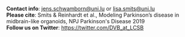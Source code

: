 **Contact info**: jens.schwamborn@uni.lu or lisa.smits@uni.lu  
**Please cite**: Smits & Reinhardt et al., Modeling Parkinson’s disease in midbrain-like organoids, NPJ Parkinson's Disease 2019  
**Follow us on Twitter**: https://twitter.com/DVB_at_LCSB
